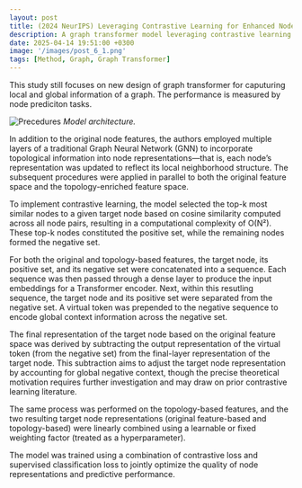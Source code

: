 ```yaml
---
layout: post
title: (2024 NeurIPS) Leveraging Contrastive Learning for Enhanced Node Representations in Tokenized Graph Transformers
description: A graph transformer model leveraging contrastive learning.
date: 2025-04-14 19:51:00 +0300
image: '/images/post_6_1.png'
tags: [Method, Graph, Graph Transformer]
---
```


This study still focuses on new design of graph transformer for caputuring local and global information of a graph. The performance is measured by node prediciton tasks.

![Precedures]({{site.baseurl}}/images/post_6_1.png)
*Model architecture.*

In addition to the original node features, the authors employed multiple layers of a traditional Graph Neural Network (GNN) to incorporate topological information into node representations—that is, each node’s representation was updated to reflect its local neighborhood structure. The subsequent procedures were applied in parallel to both the original feature space and the topology-enriched feature space.

To implement contrastive learning, the model selected the top-k most similar nodes to a given target node based on cosine similarity computed across all node pairs, resulting in a computational complexity of O(N²). These top-k nodes constituted the positive set, while the remaining nodes formed the negative set.

For both the original and topology-based features, the target node, its positive set, and its negative set were concatenated into a sequence. Each sequence was then passed through a dense layer to produce the input embeddings for a Transformer encoder. Next, within this resutling sequence, the target node and its positive set were separated from the negative set. A virtual token was prepended to the negative sequence to encode global context information across the negative set.

The final representation of the target node based on the original feature space was derived by subtracting the output representation of the virtual token (from the negative set) from the final-layer representation of the target node. This subtraction aims to adjust the target node representation by accounting for global negative context, though the precise theoretical motivation requires further investigation and may draw on prior contrastive learning literature.

The same process was performed on the topology-based features, and the two resulting target node representations (original feature-based and topology-based) were linearly combined using a learnable or fixed weighting factor (treated as a hyperparameter).

The model was trained using a combination of contrastive loss and supervised classification loss to jointly optimize the quality of node representations and predictive performance.